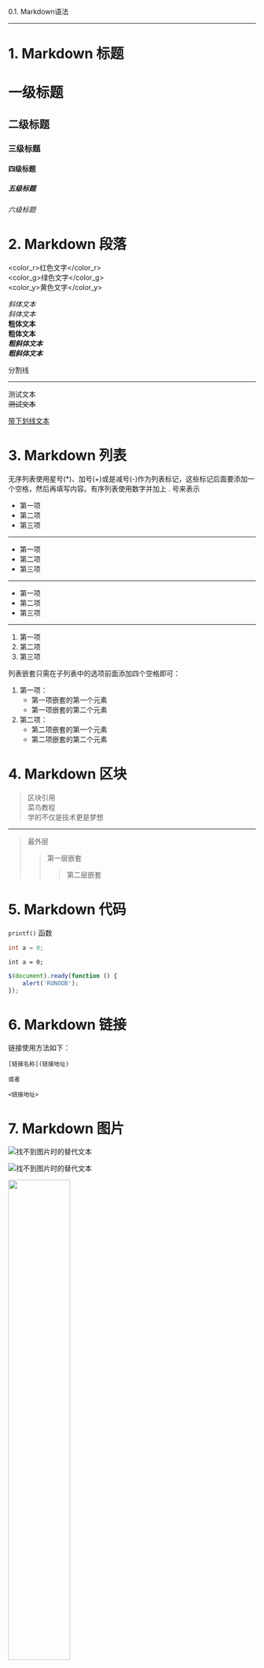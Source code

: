 0.1. Markdown语法

-----------------

# 1. Markdown 标题

# 一级标题
## 二级标题
### 三级标题
#### 四级标题
##### 五级标题
###### 六级标题


# 2. Markdown 段落

<color_r>红色文字</color_r>  
<color_g>绿色文字</color_g>  
<color_y>黄色文字</color_y>  

*斜体文本*  
_斜体文本_  
**粗体文本**  
__粗体文本__  
***粗斜体文本***  
___粗斜体文本___  


分割线

----------


测试文本  
~~测试文本~~


<u>带下划线文本</u>


# 3. Markdown 列表
无序列表使用星号(*)、加号(+)或是减号(-)作为列表标记，这些标记后面要添加一个空格，然后再填写内容。有序列表使用数字并加上 . 号来表示

* 第一项
* 第二项
* 第三项

----------------------

+ 第一项
+ 第二项
+ 第三项

----------------------

- 第一项
- 第二项
- 第三项

----------------------

1. 第一项
2. 第二项
3. 第三项

列表嵌套只需在子列表中的选项前面添加四个空格即可：

1. 第一项：
    - 第一项嵌套的第一个元素
    - 第一项嵌套的第二个元素
2. 第二项：
    - 第二项嵌套的第一个元素
    - 第二项嵌套的第二个元素


# 4. Markdown 区块

> 区块引用  
> 菜鸟教程  
> 学的不仅是技术更是梦想  


----------------------

> 最外层  
> > 第一层嵌套  
> > > 第二层嵌套  


# 5. Markdown 代码

`printf()` 函数


```c++
int a = 0;
```

```
int a = 0;
```

```javascript
$(document).ready(function () {
    alert('RUNOOB');
});
```


# 6. Markdown 链接

链接使用方法如下：


```
[链接名称](链接地址)

或者

<链接地址>
```


# 7. Markdown 图片

![找不到图片时的替代文本](/assets/avatar.png)

![找不到图片时的替代文本](/assets/avatar.png "可选标题")

<img src="http://static.runoob.com/images/runoob-logo.png" width="50%">


# 8. Markdown 表格

Markdown 制作表格使用 | 来分隔不同的单元格，使用 - 来分隔表头和其他行。

我们可以设置表格的对齐方式：

  - -: 设置内容和标题栏居右对齐。
  - :- 设置内容和标题栏居左对齐。
  - :-: 设置内容和标题栏居中对齐。

|  表头   | 表头  |
|  ----  | ----  |
| 单元格  | 单元格 |
| 单元格  | 单元格 |

----------------------

| 左对齐 | 右对齐 | 居中对齐 |
| :-----| ----: | :----: |
| 单元格 | 单元格 | 单元格 |
| 单元格 | 单元格 | 单元格 |


# 9. Markdown 高级技巧

支持的 HTML 元素，不在 Markdown 涵盖范围之内的标签，都可以直接在文档里面用 HTML 撰写。

```
  目前支持的 HTML 元素有：<kbd> <b> <i> <em> <sup> <sub> <br>等
```

使用 <kbd>Ctrl</kbd>+<kbd>Alt</kbd>+<kbd>Del</kbd> 重启电脑

支持转义字符  
**文本加粗**   
\*\* 正常显示星号 \*\*

Markdown 支持以下这些符号前面加上反斜杠来帮助插入普通的符号：

```
\   反斜线
`   反引号
*   星号
_   下划线
{}  花括号
[]  方括号
()  小括号
#   井字号
+   加号
-   减号
.   英文句点
!   感叹号
```


# 10. Markdown 数学公式
嵌入了Katex的话可以使用数学公式

<https://katex.org/docs/supported.html>  
<https://katex.org/docs/support_table.html>


#  11. Markdown 方框

!!! important

	**绿色**方框是一些注释或者是对于OpenGL或讨论主题有用的特性/提示。

!!! attention

	**红色**方框是一些警告或者一些你需要特别注意的特性。

!!! note "备注"

	**蓝色**方框是翻译时为了帮助读者理解附加的一些信息。
